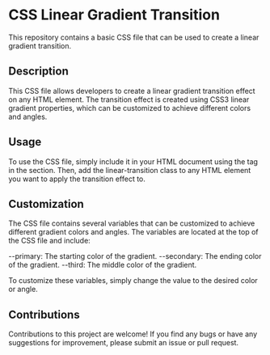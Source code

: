 # CSS Linear Gradient Transition
This repository contains a basic CSS file that can be used to create a linear gradient transition.

## Description
This CSS file allows developers to create a linear gradient transition effect on any HTML element. The transition effect is created using CSS3 linear gradient properties, which can be customized to achieve different colors and angles.

## Usage
To use the CSS file, simply include it in your HTML document using the <link> tag in the <head> section. Then, add the linear-transition class to any HTML element you want to apply the transition effect to.

## Customization
The CSS file contains several variables that can be customized to achieve different gradient colors and angles. The variables are located at the top of the CSS file and include:

--primary: The starting color of the gradient.
--secondary: The ending color of the gradient.
--third: The middle color of the gradient.
  
To customize these variables, simply change the value to the desired color or angle.
  
## Contributions
Contributions to this project are welcome! If you find any bugs or have any suggestions for improvement, please submit an issue or pull request.
